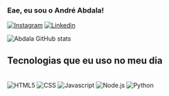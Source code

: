 ### Eae, eu sou o André Abdala!

[![Instagram](https://img.shields.io/badge/Instagram-E4405F?style=for-the-badge&logo=instagram&logoColor=white)](https://www.instagram.com/_aabdala_/)
[![Linkedin](https://img.shields.io/badge/LinkedIn-0077B5?style=for-the-badge&logo=linkedin&logoColor=white)](www.linkedin.com/in/andreabdala)

![Abdala GitHub stats](https://github-readme-stats.vercel.app/api?username=aabdalaa&show_icons=true&theme=dracula&count_private=true)


## Tecnologias que eu uso no meu dia

<div style="display: inline_block"><br/>
<img align="center" alt="HTML5" src="https://img.shields.io/badge/HTML5-E34F26?
style=for-the-badge&logo=html5&logoColor=white" />
<img align="center" alt="CSS" src="https://img.shields.io/badge/CSS3-157286?
style=for-the-badge&logo=css3&logoColor=white" />
<img align="center" alt="Javascript" src="https://img.shields.io/badge/JavaScript-F7DF1E?
style=for-the-badge&logo=javascript&logoColor=black" />
<img align="center" alt="Node.js" src="https://img.shields.io/badge/Node.js-43853D?
style=for-the-badge&logo=node.js&logoColor=white" />
<img align="center" alt="Python" src="" />
<img align="center" alt="" src="" />

</div><br/>
